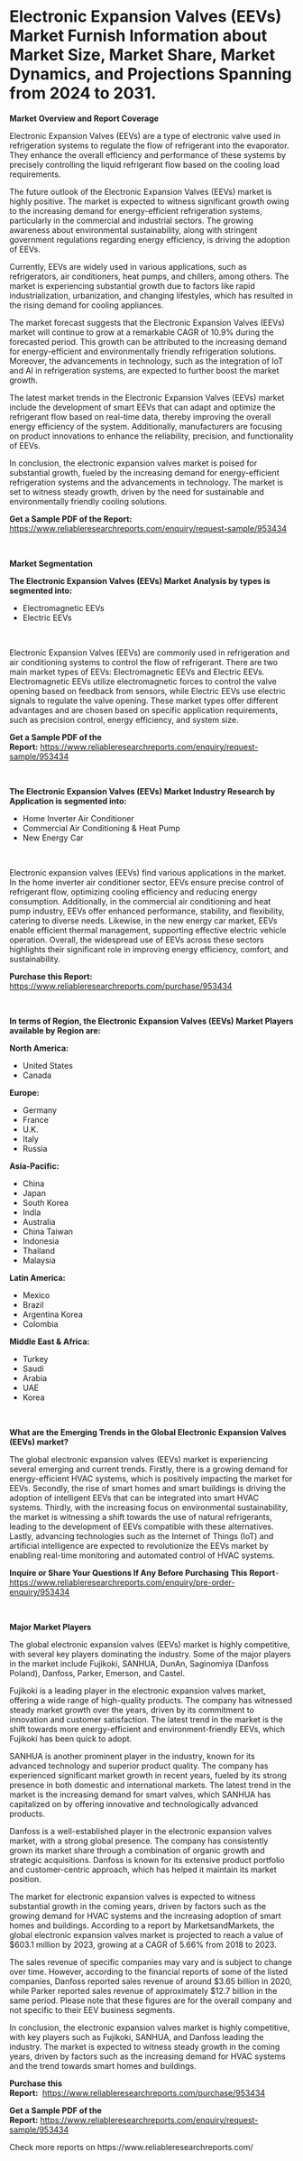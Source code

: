 <p><h1>Electronic Expansion Valves (EEVs) Market Furnish Information about Market Size, Market Share, Market Dynamics, and Projections Spanning from 2024 to 2031.</h1></p><p><strong>Market Overview and Report Coverage</strong></p>
<p><p>Electronic Expansion Valves (EEVs) are a type of electronic valve used in refrigeration systems to regulate the flow of refrigerant into the evaporator. They enhance the overall efficiency and performance of these systems by precisely controlling the liquid refrigerant flow based on the cooling load requirements. </p><p>The future outlook of the Electronic Expansion Valves (EEVs) market is highly positive. The market is expected to witness significant growth owing to the increasing demand for energy-efficient refrigeration systems, particularly in the commercial and industrial sectors. The growing awareness about environmental sustainability, along with stringent government regulations regarding energy efficiency, is driving the adoption of EEVs.</p><p>Currently, EEVs are widely used in various applications, such as refrigerators, air conditioners, heat pumps, and chillers, among others. The market is experiencing substantial growth due to factors like rapid industrialization, urbanization, and changing lifestyles, which has resulted in the rising demand for cooling appliances.</p><p>The market forecast suggests that the Electronic Expansion Valves (EEVs) market will continue to grow at a remarkable CAGR of 10.9% during the forecasted period. This growth can be attributed to the increasing demand for energy-efficient and environmentally friendly refrigeration solutions. Moreover, the advancements in technology, such as the integration of IoT and AI in refrigeration systems, are expected to further boost the market growth.</p><p>The latest market trends in the Electronic Expansion Valves (EEVs) market include the development of smart EEVs that can adapt and optimize the refrigerant flow based on real-time data, thereby improving the overall energy efficiency of the system. Additionally, manufacturers are focusing on product innovations to enhance the reliability, precision, and functionality of EEVs.</p><p>In conclusion, the electronic expansion valves market is poised for substantial growth, fueled by the increasing demand for energy-efficient refrigeration systems and the advancements in technology. The market is set to witness steady growth, driven by the need for sustainable and environmentally friendly cooling solutions.</p></p>
<p><strong>Get a Sample PDF of the Report:</strong> <a href="https://www.reliableresearchreports.com/enquiry/request-sample/953434">https://www.reliableresearchreports.com/enquiry/request-sample/953434</a></p>
<p>&nbsp;</p>
<p><strong>Market Segmentation</strong></p>
<p><strong>The Electronic Expansion Valves (EEVs) Market Analysis by types is segmented into:</strong></p>
<p><ul><li>Electromagnetic EEVs</li><li>Electric EEVs</li></ul></p>
<p>&nbsp;</p>
<p><p>Electronic Expansion Valves (EEVs) are commonly used in refrigeration and air conditioning systems to control the flow of refrigerant. There are two main market types of EEVs: Electromagnetic EEVs and Electric EEVs. Electromagnetic EEVs utilize electromagnetic forces to control the valve opening based on feedback from sensors, while Electric EEVs use electric signals to regulate the valve opening. These market types offer different advantages and are chosen based on specific application requirements, such as precision control, energy efficiency, and system size.</p></p>
<p><strong>Get a Sample PDF of the Report:</strong>&nbsp;<a href="https://www.reliableresearchreports.com/enquiry/request-sample/953434">https://www.reliableresearchreports.com/enquiry/request-sample/953434</a></p>
<p>&nbsp;</p>
<p><strong>The Electronic Expansion Valves (EEVs) Market Industry Research by Application is segmented into:</strong></p>
<p><ul><li>Home Inverter Air Conditioner</li><li>Commercial Air Conditioning & Heat Pump</li><li>New Energy Car</li></ul></p>
<p>&nbsp;</p>
<p><p>Electronic expansion valves (EEVs) find various applications in the market. In the home inverter air conditioner sector, EEVs ensure precise control of refrigerant flow, optimizing cooling efficiency and reducing energy consumption. Additionally, in the commercial air conditioning and heat pump industry, EEVs offer enhanced performance, stability, and flexibility, catering to diverse needs. Likewise, in the new energy car market, EEVs enable efficient thermal management, supporting effective electric vehicle operation. Overall, the widespread use of EEVs across these sectors highlights their significant role in improving energy efficiency, comfort, and sustainability.</p></p>
<p><strong>Purchase this Report:</strong>&nbsp; <a href="https://www.reliableresearchreports.com/purchase/953434">https://www.reliableresearchreports.com/purchase/953434</a></p>
<p>&nbsp;</p>
<p><strong>In terms of Region, the Electronic Expansion Valves (EEVs) Market Players available by Region are:</strong></p>
<p>
    <p> <strong> North America: </strong>
        <ul>
            <li>United States</li>
            <li>Canada</li>
        </ul>
        </p> 
    <p> <strong> Europe: </strong>
        <ul>
            <li>Germany</li>
            <li>France</li>
            <li>U.K.</li>
            <li>Italy</li>
            <li>Russia</li>
        </ul>
        </p> 
    <p> <strong> Asia-Pacific: </strong>
        <ul>
            <li>China</li>
            <li>Japan</li>
            <li>South Korea</li>
            <li>India</li>
            <li>Australia</li>
            <li>China Taiwan</li>
            <li>Indonesia</li>
            <li>Thailand</li>
            <li>Malaysia</li>
        </ul>
        </p> 
    <p> <strong> Latin America: </strong>
        <ul>
            <li>Mexico</li>
            <li>Brazil</li>
            <li>Argentina Korea</li>
            <li>Colombia</li>
        </ul>
        </p> 
    <p> <strong> Middle East & Africa: </strong>
        <ul>
            <li>Turkey</li>
            <li>Saudi</li>
            <li>Arabia</li>
            <li>UAE</li>
            <li>Korea</li>
        </ul>
    </p>
    </p>
<p>&nbsp;</p>
<p><strong>What are the Emerging Trends in the Global Electronic Expansion Valves (EEVs) market?</strong></p>
<p><p>The global electronic expansion valves (EEVs) market is experiencing several emerging and current trends. Firstly, there is a growing demand for energy-efficient HVAC systems, which is positively impacting the market for EEVs. Secondly, the rise of smart homes and smart buildings is driving the adoption of intelligent EEVs that can be integrated into smart HVAC systems. Thirdly, with the increasing focus on environmental sustainability, the market is witnessing a shift towards the use of natural refrigerants, leading to the development of EEVs compatible with these alternatives. Lastly, advancing technologies such as the Internet of Things (IoT) and artificial intelligence are expected to revolutionize the EEVs market by enabling real-time monitoring and automated control of HVAC systems.</p></p>
<p><strong>Inquire or Share Your Questions If Any Before Purchasing This Report</strong>- <a href="https://www.reliableresearchreports.com/enquiry/pre-order-enquiry/953434">https://www.reliableresearchreports.com/enquiry/pre-order-enquiry/953434</a></p>
<p>&nbsp;</p>
<p><strong>Major Market Players</strong></p>
<p><p>The global electronic expansion valves (EEVs) market is highly competitive, with several key players dominating the industry. Some of the major players in the market include Fujikoki, SANHUA, DunAn, Saginomiya (Danfoss Poland), Danfoss, Parker, Emerson, and Castel.</p><p>Fujikoki is a leading player in the electronic expansion valves market, offering a wide range of high-quality products. The company has witnessed steady market growth over the years, driven by its commitment to innovation and customer satisfaction. The latest trend in the market is the shift towards more energy-efficient and environment-friendly EEVs, which Fujikoki has been quick to adopt.</p><p>SANHUA is another prominent player in the industry, known for its advanced technology and superior product quality. The company has experienced significant market growth in recent years, fueled by its strong presence in both domestic and international markets. The latest trend in the market is the increasing demand for smart valves, which SANHUA has capitalized on by offering innovative and technologically advanced products.</p><p>Danfoss is a well-established player in the electronic expansion valves market, with a strong global presence. The company has consistently grown its market share through a combination of organic growth and strategic acquisitions. Danfoss is known for its extensive product portfolio and customer-centric approach, which has helped it maintain its market position.</p><p>The market for electronic expansion valves is expected to witness substantial growth in the coming years, driven by factors such as the growing demand for HVAC systems and the increasing adoption of smart homes and buildings. According to a report by MarketsandMarkets, the global electronic expansion valves market is projected to reach a value of $603.1 million by 2023, growing at a CAGR of 5.66% from 2018 to 2023.</p><p>The sales revenue of specific companies may vary and is subject to change over time. However, according to the financial reports of some of the listed companies, Danfoss reported sales revenue of around $3.65 billion in 2020, while Parker reported sales revenue of approximately $12.7 billion in the same period. Please note that these figures are for the overall company and not specific to their EEV business segments.</p><p>In conclusion, the electronic expansion valves market is highly competitive, with key players such as Fujikoki, SANHUA, and Danfoss leading the industry. The market is expected to witness steady growth in the coming years, driven by factors such as the increasing demand for HVAC systems and the trend towards smart homes and buildings.</p></p>
<p><strong>Purchase this Report:</strong>&nbsp;&nbsp;<a href="https://www.reliableresearchreports.com/purchase/953434">https://www.reliableresearchreports.com/purchase/953434</a></p>
<p></p>
<p><strong>Get a Sample PDF of the Report:</strong>&nbsp;<a href="https://www.reliableresearchreports.com/enquiry/request-sample/953434">https://www.reliableresearchreports.com/enquiry/request-sample/953434</a></p>
<p>Check more reports on https://www.reliableresearchreports.com/</p>